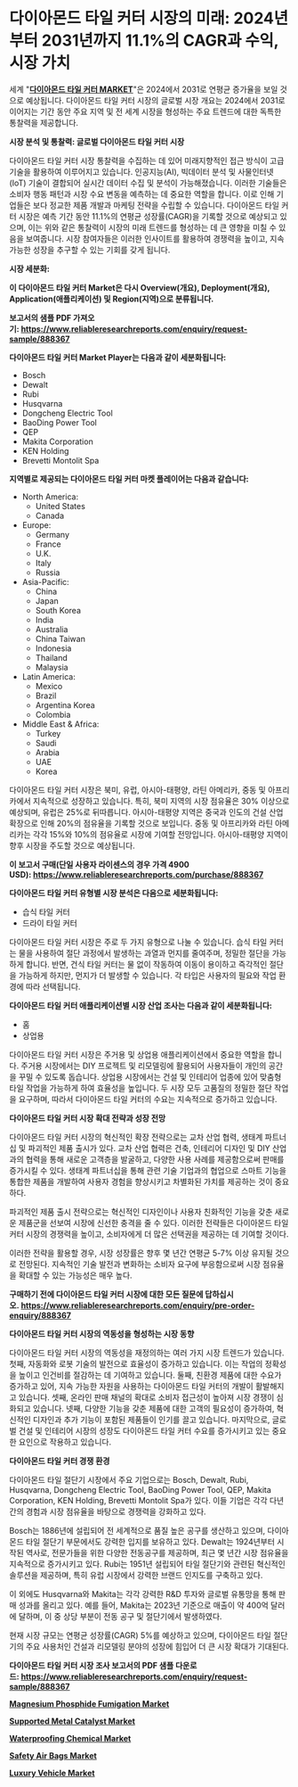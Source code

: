 <p><h1>다이아몬드 타일 커터 시장의 미래: 2024년부터 2031년까지 11.1%의 CAGR과 수익, 시장 가치</h1></p><p>세계 "<strong><a href="https://www.reliableresearchreports.com/diamond-tile-cutter-r888367?utm_campaign=106&utm_medium=8&utm_source=Github&utm_content=ia&utm_term=16122024&utm_id=diamond-tile-cutter">다이아몬드 타일 커터 MARKET</a></strong>"은 2024에서 2031로 연평균 증가율을 보일 것으로 예상됩니다. 다이아몬드 타일 커터 시장의 글로벌 시장 개요는 2024에서 2031로 이어지는 기간 동안 주요 지역 및 전 세계 시장을 형성하는 주요 트렌드에 대한 독특한 통찰력을 제공합니다.</p>
<p><strong>시장 분석 및 통찰력: 글로벌 다이아몬드 타일 커터 시장</strong></p>
<p><p>다이아몬드 타일 커터 시장 통찰력을 수집하는 데 있어 미래지향적인 접근 방식이 고급 기술을 활용하여 이루어지고 있습니다. 인공지능(AI), 빅데이터 분석 및 사물인터넷(IoT) 기술이 결합되어 실시간 데이터 수집 및 분석이 가능해졌습니다. 이러한 기술들은 소비자 행동 패턴과 시장 수요 변동을 예측하는 데 중요한 역할을 합니다. 이로 인해 기업들은 보다 정교한 제품 개발과 마케팅 전략을 수립할 수 있습니다. 다이아몬드 타일 커터 시장은 예측 기간 동안 11.1%의 연평균 성장률(CAGR)을 기록할 것으로 예상되고 있으며, 이는 위와 같은 통찰력이 시장의 미래 트렌드를 형성하는 데 큰 영향을 미칠 수 있음을 보여줍니다. 시장 참여자들은 이러한 인사이트를 활용하여 경쟁력을 높이고, 지속 가능한 성장을 추구할 수 있는 기회를 갖게 됩니다.</p><a href="%7CAUTHORITHY_DOMAIN_URL%7C?utm_campaign=106&utm_medium=8&utm_source=Github&utm_content=ia&utm_term=16122024&utm_id=diamond-tile-cutter"></a></p>
<p><strong>시장 세분화:</strong></p>
<p><strong>이 다이아몬드 타일 커터 Market은 다시 Overview(개요), Deployment(개요), Application(애플리케이션) 및 Region(지역)으로 분류됩니다.</strong></p>
<p><strong>보고서의 샘플 PDF 가져오기:&nbsp;<a href="https://www.reliableresearchreports.com/enquiry/request-sample/888367?utm_campaign=106&utm_medium=8&utm_source=Github&utm_content=ia&utm_term=16122024&utm_id=diamond-tile-cutter">https://www.reliableresearchreports.com/enquiry/request-sample/888367</a></strong><strong></strong></p>
<p><strong>다이아몬드 타일 커터 Market Player는 다음과 같이 세분화됩니다:</strong></p>
<p><ul><li>Bosch</li><li>Dewalt</li><li>Rubi</li><li>Husqvarna</li><li>Dongcheng Electric Tool</li><li>BaoDing Power Tool</li><li>QEP</li><li>Makita Corporation</li><li>KEN Holding</li><li>Brevetti Montolit Spa</li></ul></p>
<p><strong>지역별로 제공되는 다이아몬드 타일 커터 마켓 플레이어는 다음과 같습니다:</strong></p>
<p><ul>
    <li>
        North America:
        <ul>
            <li>United States</li>
            <li>Canada</li>
        </ul>
    </li>
    <li>
        Europe:
        <ul>
            <li>Germany</li>
            <li>France</li>
            <li>U.K.</li>
            <li>Italy</li>
            <li>Russia</li>
        </ul>
    </li>
    <li>
        Asia-Pacific:
        <ul>
            <li>China</li>
            <li>Japan</li>
            <li>South Korea</li>
            <li>India</li>
            <li>Australia</li>
            <li>China Taiwan</li>
            <li>Indonesia</li>
            <li>Thailand</li>
            <li>Malaysia</li>
        </ul>
    </li>
    <li>
        Latin America:
        <ul>
            <li>Mexico</li>
            <li>Brazil</li>
            <li>Argentina Korea</li>
            <li>Colombia</li>
        </ul>
    </li>
    <li>
        Middle East & Africa:
        <ul>
            <li>Turkey</li>
            <li>Saudi</li>
            <li>Arabia</li>
            <li>UAE</li>
            <li>Korea</li>
        </ul>
    </li>
    </ul></p>
<p><p>다이아몬드 타일 커터 시장은 북미, 유럽, 아시아-태평양, 라틴 아메리카, 중동 및 아프리카에서 지속적으로 성장하고 있습니다. 특히, 북미 지역의 시장 점유율은 30% 이상으로 예상되며, 유럽은 25%로 뒤따릅니다. 아시아-태평양 지역은 중국과 인도의 건설 산업 확장으로 인해 20%의 점유율을 기록할 것으로 보입니다. 중동 및 아프리카와 라틴 아메리카는 각각 15%와 10%의 점유율로 시장에 기여할 전망입니다. 아시아-태평양 지역이 향후 시장을 주도할 것으로 예상됩니다.</p></p>
<p><strong>이 보고서 구매(단일 사용자 라이센스의 경우 가격 4900 USD):&nbsp;<a href="https://www.reliableresearchreports.com/purchase/888367?utm_campaign=106&utm_medium=8&utm_source=Github&utm_content=ia&utm_term=16122024&utm_id=diamond-tile-cutter">https://www.reliableresearchreports.com/purchase/888367</a></strong></p>
<p><strong>다이아몬드 타일 커터 유형별 시장 분석은 다음으로 세분화됩니다:</strong></p>
<p><ul><li>습식 타일 커터</li><li>드라이 타일 커터</li></ul></p>
<p><p>다이아몬드 타일 커터 시장은 주로 두 가지 유형으로 나눌 수 있습니다. 습식 타일 커터는 물을 사용하여 절단 과정에서 발생하는 과열과 먼지를 줄여주며, 정밀한 절단을 가능하게 합니다. 반면, 건식 타일 커터는 물 없이 작동하여 이동이 용이하고 즉각적인 절단을 가능하게 하지만, 먼지가 더 발생할 수 있습니다. 각 타입은 사용자의 필요와 작업 환경에 따라 선택됩니다.</p></p>
<p><strong>다이아몬드 타일 커터 애플리케이션별 시장 산업 조사는 다음과 같이 세분화됩니다:</strong></p>
<p><ul><li>홈</li><li>상업용</li></ul></p>
<p><p>다이아몬드 타일 커터 시장은 주거용 및 상업용 애플리케이션에서 중요한 역할을 합니다. 주거용 시장에서는 DIY 프로젝트 및 리모델링에 활용되어 사용자들이 개인의 공간을 꾸밀 수 있도록 돕습니다. 상업용 시장에서는 건설 및 인테리어 업종에 있어 맞춤형 타일 작업을 가능하게 하여 효율성을 높입니다. 두 시장 모두 고품질의 정밀한 절단 작업을 요구하며, 따라서 다이아몬드 타일 커터의 수요는 지속적으로 증가하고 있습니다.</p></p>
<p><strong>다이아몬드 타일 커터 시장 확대 전략과 성장 전망</strong></p>
<p><p>다이아몬드 타일 커터 시장의 혁신적인 확장 전략으로는 교차 산업 협력, 생태계 파트너십 및 파괴적인 제품 출시가 있다. 교차 산업 협력은 건축, 인테리어 디자인 및 DIY 산업과의 협력을 통해 새로운 고객층을 발굴하고, 다양한 사용 사례를 제공함으로써 판매를 증가시킬 수 있다. 생태계 파트너십을 통해 관련 기술 기업과의 협업으로 스마트 기능을 통합한 제품을 개발하여 사용자 경험을 향상시키고 차별화된 가치를 제공하는 것이 중요하다. </p><p>파괴적인 제품 출시 전략으로는 혁신적인 디자인이나 사용자 친화적인 기능을 갖춘 새로운 제품군을 선보여 시장에 신선한 충격을 줄 수 있다. 이러한 전략들은 다이아몬드 타일 커터 시장의 경쟁력을 높이고, 소비자에게 더 많은 선택권을 제공하는 데 기여할 것이다. </p><p>이러한 전략을 활용할 경우, 시장 성장률은 향후 몇 년간 연평균 5-7% 이상 유지될 것으로 전망된다. 지속적인 기술 발전과 변화하는 소비자 요구에 부응함으로써 시장 점유율을 확대할 수 있는 가능성은 매우 높다.</p></p>
<p><strong>구매하기 전에 다이아몬드 타일 커터 시장에 대한 모든 질문에 답하십시오.&nbsp;<a href="https://www.reliableresearchreports.com/enquiry/pre-order-enquiry/888367?utm_campaign=106&utm_medium=8&utm_source=Github&utm_content=ia&utm_term=16122024&utm_id=diamond-tile-cutter">https://www.reliableresearchreports.com/enquiry/pre-order-enquiry/888367</a></strong><strong></strong></p>
<p><strong>다이아몬드 타일 커터 시장의 역동성을 형성하는 시장 동향</strong></p>
<p><p>다이아몬드 타일 커터 시장의 역동성을 재정의하는 여러 가지 시장 트렌드가 있습니다. 첫째, 자동화와 로봇 기술의 발전으로 효율성이 증가하고 있습니다. 이는 작업의 정확성을 높이고 인건비를 절감하는 데 기여하고 있습니다. 둘째, 친환경 제품에 대한 수요가 증가하고 있어, 지속 가능한 자원을 사용하는 다이아몬드 타일 커터의 개발이 활발해지고 있습니다. 셋째, 온라인 판매 채널의 확대로 소비자 접근성이 높아져 시장 경쟁이 심화되고 있습니다. 넷째, 다양한 기능을 갖춘 제품에 대한 고객의 필요성이 증가하여, 혁신적인 디자인과 추가 기능이 포함된 제품들이 인기를 끌고 있습니다. 마지막으로, 글로벌 건설 및 인테리어 시장의 성장도 다이아몬드 타일 커터 수요를 증가시키고 있는 중요한 요인으로 작용하고 있습니다.</p></p>
<p><strong>다이아몬드 타일 커터 경쟁 환경</strong></p>
<p><p>다이아몬드 타일 절단기 시장에서 주요 기업으로는 Bosch, Dewalt, Rubi, Husqvarna, Dongcheng Electric Tool, BaoDing Power Tool, QEP, Makita Corporation, KEN Holding, Brevetti Montolit Spa가 있다. 이들 기업은 각각 다년간의 경험과 시장 점유율을 바탕으로 경쟁력을 강화하고 있다.</p><p>Bosch는 1886년에 설립되어 전 세계적으로 품질 높은 공구를 생산하고 있으며, 다이아몬드 타일 절단기 부문에서도 강력한 입지를 보유하고 있다. Dewalt는 1924년부터 시작된 역사로, 전문가들을 위한 다양한 전동공구를 제공하며, 최근 몇 년간 시장 점유율을 지속적으로 증가시키고 있다. Rubi는 1951년 설립되어 타일 절단기와 관련된 혁신적인 솔루션을 제공하며, 특히 유럽 시장에서 강력한 브랜드 인지도를 구축하고 있다.</p><p>이 외에도 Husqvarna와 Makita는 각각 강력한 R&D 투자와 글로벌 유통망을 통해 판매 성과를 올리고 있다. 예를 들어, Makita는 2023년 기준으로 매출이 약 400억 달러에 달하며, 이 중 상당 부분이 전동 공구 및 절단기에서 발생하였다. </p><p>현재 시장 규모는 연평균 성장률(CAGR) 5%를 예상하고 있으며, 다이아몬드 타일 절단기의 주요 사용처인 건설과 리모델링 분야의 성장에 힘입어 더 큰 시장 확대가 기대된다.</p></p>
<p><strong>다이아몬드 타일 커터 시장 조사 보고서의 PDF 샘플 다운로드:&nbsp;<a href="https://www.reliableresearchreports.com/enquiry/request-sample/888367?utm_campaign=106&utm_medium=8&utm_source=Github&utm_content=ia&utm_term=16122024&utm_id=diamond-tile-cutter">https://www.reliableresearchreports.com/enquiry/request-sample/888367</a></strong></p>
<p><strong><p><a href="https://www.linkedin.com/pulse/strategic-roadmap-global-magnesium-phosphide-fumigation-market-ftboe?utm_campaign=106&utm_medium=8&utm_source=Github&utm_content=ia&utm_term=16122024&utm_id=diamond-tile-cutter">Magnesium Phosphide Fumigation Market</a></p><p><a href="https://github.com/nathandecarvalho/Market-Research-Report-List-5/blob/main/supported-metal-catalyst-market.md?utm_campaign=106&utm_medium=8&utm_source=Github&utm_content=ia&utm_term=16122024&utm_id=diamond-tile-cutter">Supported Metal Catalyst Market</a></p><p><a href="https://github.com/DixieGrimes/Market-Research-Report-List-1/blob/main/waterproofing-chemical-market.md?utm_campaign=106&utm_medium=8&utm_source=Github&utm_content=ia&utm_term=16122024&utm_id=diamond-tile-cutter">Waterproofing Chemical Market</a></p><p><a href="https://www.linkedin.com/pulse/safety-air-bags-market-forecasted-using-segmentation-pkqoe?utm_campaign=106&utm_medium=8&utm_source=Github&utm_content=ia&utm_term=16122024&utm_id=diamond-tile-cutter">Safety Air Bags Market</a></p><p><a href="https://www.linkedin.com/pulse/luxury-vehicle-market-research-report-provides-comprehensive-sylme?utm_campaign=106&utm_medium=8&utm_source=Github&utm_content=ia&utm_term=16122024&utm_id=diamond-tile-cutter">Luxury Vehicle Market</a></p></strong></p>